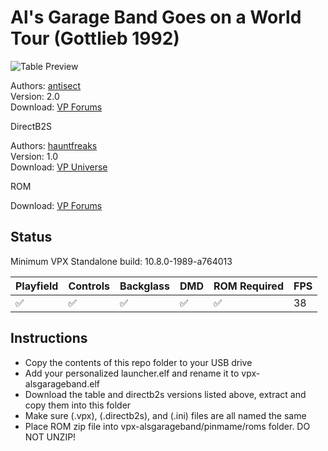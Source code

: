 # Al's Garage Band Goes on a World Tour (Gottlieb 1992)

![Table Preview](../../images/vpx-alsgarageband-preview.png)

Authors: [antisect](https://www.vpforums.org/index.php?s=8351400e311e3d8e95ecf0fcb31842f1&showuser=153545)  
Version: 2.0  
Download: [VP Forums](https://www.vpforums.org/index.php?app=downloads&showfile=15417)

DirectB2S

Authors: [hauntfreaks](https://vpuniverse.com/profile/5216-hauntfreaks/)  
Version: 1.0  
Download: [VP Universe](https://vpuniverse.com/files/file/18170-als-garage-band-goes-on-a-world-tour-alvin-g-1992-b2s-with-full-dmd/)

ROM

Download: [VP Forums](https://www.vpforums.org/index.php?app=downloads&showfile=401)

## Status 

Minimum VPX Standalone build: 10.8.0-1989-a764013

| Playfield | Controls | Backglass | DMD | ROM Required | FPS | 
|-----------|----------|-----------|-----|--------------|-----|
| :white_check_mark: | :white_check_mark: | :white_check_mark: | :white_check_mark: | :white_check_mark: | 38 |

## Instructions

- Copy the contents of this repo folder to your USB drive
- Add your personalized launcher.elf and rename it to vpx-alsgarageband.elf
- Download the table and directb2s versions listed above, extract and copy them into this folder
- Make sure (.vpx), (.directb2s), and (.ini) files are all named the same
- Place ROM zip file into vpx-alsgarageband/pinmame/roms folder. DO NOT UNZIP!
